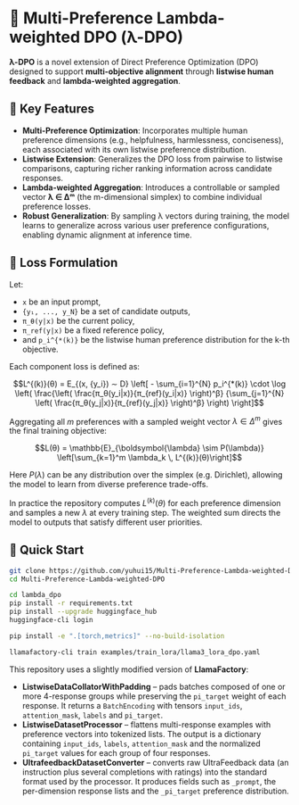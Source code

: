 # 🧠 Multi-Preference Lambda-weighted DPO (λ-DPO)

**λ-DPO** is a novel extension of Direct Preference Optimization (DPO) designed to support **multi-objective alignment** through **listwise human feedback** and **lambda-weighted aggregation**.

## 🚀 Key Features

- **Multi-Preference Optimization**: Incorporates multiple human preference dimensions (e.g., helpfulness, harmlessness, conciseness), each associated with its own listwise preference distribution.
- **Listwise Extension**: Generalizes the DPO loss from pairwise to listwise comparisons, capturing richer ranking information across candidate responses.
- **Lambda-weighted Aggregation**: Introduces a controllable or sampled vector **λ ∈ Δᵐ** (the m-dimensional simplex) to combine individual preference losses.
- **Robust Generalization**: By sampling λ vectors during training, the model learns to generalize across various user preference configurations, enabling dynamic alignment at inference time.

## 🧮 Loss Formulation

Let:
- `x` be an input prompt,
- `{y₁, ..., y_N}` be a set of candidate outputs,
- `π_θ(y|x)` be the current policy,
- `π_ref(y|x)` be a fixed reference policy,
- and `p_i^{*(k)}` be the listwise human preference distribution for the k-th objective.

Each component loss is defined as:

```math
L^{(k)}(θ) = E_{(x, {y_i}) ∼ D} \left[ 
  - \sum_{i=1}^{N} p_i^{*(k)} \cdot \log \left(
    \frac{\left( \frac{π_θ(y_i|x)}{π_{ref}(y_i|x)} \right)^β}
         {\sum_{j=1}^{N} \left( \frac{π_θ(y_j|x)}{π_{ref}(y_j|x)} \right)^β}
  \right) \right]
```

Aggregating all $m$ preferences with a sampled weight vector $\lambda \in \Delta^m$
gives the final training objective:

```math
L(θ) = \mathbb{E}_{\boldsymbol{\lambda} \sim P(\lambda)} \left[\sum_{k=1}^m
\lambda_k \, L^{(k)}(θ)\right]
```

Here $P(\lambda)$ can be any distribution over the simplex (e.g. Dirichlet),
allowing the model to learn from diverse preference trade-offs.

In practice the repository computes $L^{(k)}(θ)$ for each preference dimension
and samples a new $\lambda$ at every training step. The weighted sum directs the
model to outputs that satisfy different user priorities.

## 🚀 Quick Start

```bash
git clone https://github.com/yuhui15/Multi-Preference-Lambda-weighted-DPO.git
cd Multi-Preference-Lambda-weighted-DPO

cd lambda_dpo
pip install -r requirements.txt
pip install --upgrade huggingface_hub
huggingface-cli login

pip install -e ".[torch,metrics]" --no-build-isolation

llamafactory-cli train examples/train_lora/llama3_lora_dpo.yaml
```

This repository uses a slightly modified version of **LlamaFactory**:

- **ListwiseDataCollatorWithPadding** – pads batches composed of one or more
  4-response groups while preserving the `pi_target` weight of each response. It
  returns a `BatchEncoding` with tensors `input_ids`, `attention_mask`, `labels`
  and `pi_target`.
- **ListwiseDatasetProcessor** – flattens multi-response examples with
  preference vectors into tokenized lists. The output is a dictionary containing
  `input_ids`, `labels`, `attention_mask` and the normalized `pi_target` values
  for each group of four responses.
- **UltrafeedbackDatasetConverter** – converts raw UltraFeedback data (an
  instruction plus several completions with ratings) into the standard format
  used by the processor. It produces fields such as `_prompt`, the per-dimension
  response lists and the `_pi_target` preference distribution.
